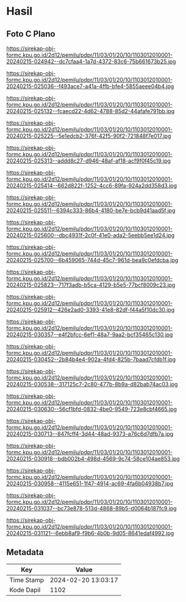 # Hasil

## Foto C Plano

https://sirekap-obj-formc.kpu.go.id/2d12/pemilu/pdpr/11/03/01/20/10/1103012010001-20240215-024942--dc7cfaa4-1a7d-4372-83c6-75b661673b25.jpg

https://sirekap-obj-formc.kpu.go.id/2d12/pemilu/pdpr/11/03/01/20/10/1103012010001-20240215-025036--f493ace7-a41a-4ffb-bfe4-5855aeee04b4.jpg

https://sirekap-obj-formc.kpu.go.id/2d12/pemilu/pdpr/11/03/01/20/10/1103012010001-20240215-025132--fcaecd22-4d62-4788-85d2-44afafe791bb.jpg

https://sirekap-obj-formc.kpu.go.id/2d12/pemilu/pdpr/11/03/01/20/10/1103012010001-20240215-025225--5e1edcb2-376f-42f5-90f2-721848f7e017.jpg

https://sirekap-obj-formc.kpu.go.id/2d12/pemilu/pdpr/11/03/01/20/10/1103012010001-20240215-025313--addd8c27-d946-48af-af18-acf9f0f45c19.jpg

https://sirekap-obj-formc.kpu.go.id/2d12/pemilu/pdpr/11/03/01/20/10/1103012010001-20240215-025414--662d822f-1252-4cc6-89fa-924a2dd358d3.jpg

https://sirekap-obj-formc.kpu.go.id/2d12/pemilu/pdpr/11/03/01/20/10/1103012010001-20240215-025511--6394c333-86b4-4180-be7e-bcb9d41aad5f.jpg

https://sirekap-obj-formc.kpu.go.id/2d12/pemilu/pdpr/11/03/01/20/10/1103012010001-20240215-025600--dbc4931f-2c0f-41e0-ada2-5eebb5ee1d24.jpg

https://sirekap-obj-formc.kpu.go.id/2d12/pemilu/pdpr/11/03/01/20/10/1103012010001-20240215-025700--6b459065-744d-45c7-961d-bea9c0efdcba.jpg

https://sirekap-obj-formc.kpu.go.id/2d12/pemilu/pdpr/11/03/01/20/10/1103012010001-20240215-025823--717f3adb-b5ca-4129-b5e5-77bcf8009c23.jpg

https://sirekap-obj-formc.kpu.go.id/2d12/pemilu/pdpr/11/03/01/20/10/1103012010001-20240215-025912--426e2ad0-3393-41e8-82df-f44a5f10dc30.jpg

https://sirekap-obj-formc.kpu.go.id/2d12/pemilu/pdpr/11/03/01/20/10/1103012010001-20240215-030357--e4f2bfcc-6ef1-48a7-9aa2-bcf35465c130.jpg

https://sirekap-obj-formc.kpu.go.id/2d12/pemilu/pdpr/11/03/01/20/10/1103012010001-20240215-030452--2b84b4e4-902a-4fd4-825b-7baad7cfdb1f.jpg

https://sirekap-obj-formc.kpu.go.id/2d12/pemilu/pdpr/11/03/01/20/10/1103012010001-20240215-030538--317125c7-2c80-477b-8b9a-d82bab74ac03.jpg

https://sirekap-obj-formc.kpu.go.id/2d12/pemilu/pdpr/11/03/01/20/10/1103012010001-20240215-030630--56cf1bfd-0832-4be0-9549-723e8cbf4665.jpg

https://sirekap-obj-formc.kpu.go.id/2d12/pemilu/pdpr/11/03/01/20/10/1103012010001-20240215-030713--847fcff4-3d44-48ad-9373-a76c6d7dfb7a.jpg

https://sirekap-obj-formc.kpu.go.id/2d12/pemilu/pdpr/11/03/01/20/10/1103012010001-20240215-030918--bdb002b4-498d-4569-9c74-58ce104ae853.jpg

https://sirekap-obj-formc.kpu.go.id/2d12/pemilu/pdpr/11/03/01/20/10/1103012010001-20240215-030958--4115e651-1f47-4914-ac69-4fa6b04938b7.jpg

https://sirekap-obj-formc.kpu.go.id/2d12/pemilu/pdpr/11/03/01/20/10/1103012010001-20240215-031037--bc73e878-513d-4868-89b5-d0064b187fc9.jpg

https://sirekap-obj-formc.kpu.go.id/2d12/pemilu/pdpr/11/03/01/20/10/1103012010001-20240215-031121--6ebb8af9-f9b6-4b0b-9d05-8641edaf4992.jpg


## Metadata

| Key        | Value               |
| ---------- | ------------------- |
| Time Stamp | 2024-02-20 13:03:17 |
| Kode Dapil | 1102                |



